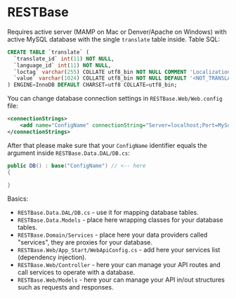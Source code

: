 # RESTBase

Requires active server (MAMP on Mac or Denver/Apache on Windows) with active MySQL database with the single `translate` table inside. Table SQL:

```sql
CREATE TABLE `translate` (
  `translate_id` int(11) NOT NULL,
  `language_id` int(11) NOT NULL,
  `loctag` varchar(255) COLLATE utf8_bin NOT NULL COMMENT 'Localization tag',
  `value` varchar(1024) COLLATE utf8_bin NOT NULL DEFAULT '<NOT_TRANSLATED>' COMMENT 'Localized value'
) ENGINE=InnoDB DEFAULT CHARSET=utf8 COLLATE=utf8_bin;
```
You can change database connection settings in `RESTBase.Web/Web.config` file:

```xml
<connectionStrings>
    <add name="ConfigName" connectionString="Server=localhost;Port=MySqlPort;Database=DBName;Uid=root;Pwd=root;" providerName="MySql.Data.MySqlClient" />
</connectionStrings>
```
After that please make sure that your `ConfigName` identifier equals the argument inside `RESTBase.Data.DAL/DB.cs`:

```csharp
public DB() : base("ConfigName") // <-- here
{
			
}
```

Basics:
* `RESTBase.Data.DAL/DB.cs` - use it for mapping database tables.
* `RESTBase.Data.Models` - place here wrapping classes for your database tables.
* `RESTBase.Domain/Services` - place here your data providers called "services", they are proxies for your database.
* `RESTBase.Web/App_Start/WebApiConfig.cs` - add here your services list (dependency injection).
* `RESTBase.Web/Controller` - here your can manage your API routes and call services to operate with a database.
* `RESTBase.Web/Models` - here your can manage your API in/out structures such as requests and responses.
